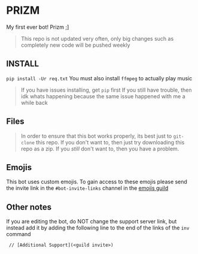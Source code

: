 # PRIZM
My first ever bot! Prizm ;]
> This repo is not updated very often, only big changes such as completely new code will be pushed weekly

## INSTALL
`pip install -Ur req.txt`
You must also install `ffmpeg` to actually play music
> If you have issues installing, get `pip` first
> If you still have trouble, then idk whats happening
> because the same issue happened with me a while back

## Files
> In order to ensure that this bot works properly, its best just to `git-clone` this repo.
If you don't want to, then just try downloading this repo as a zip.
If you *still* don't want to, then you have a problem.

## Emojis
This bot uses custom emojis. To gain access to these emojis please send the invite link in
the `#bot-invite-links` channel in the [emojis guild](https://discord.gg/eYMyfcd)

## Other notes
If you are editing the bot, do NOT change the support server link, but instead add it
by adding the following line to the end of the links of the `inv` command
```
 // [Additional Support](<guild invite>)
```
